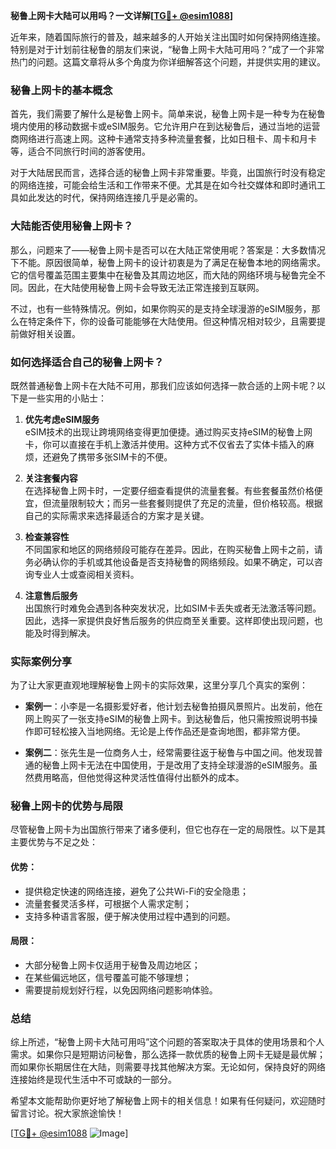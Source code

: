 **秘鲁上网卡大陆可以用吗？一文详解[[TG💪+ @esim1088](https://t.me/s/esim1088)]**

近年来，随着国际旅行的普及，越来越多的人开始关注出国时如何保持网络连接。特别是对于计划前往秘鲁的朋友们来说，“秘鲁上网卡大陆可用吗？”成了一个非常热门的问题。这篇文章将从多个角度为你详细解答这个问题，并提供实用的建议。

### 秘鲁上网卡的基本概念

首先，我们需要了解什么是秘鲁上网卡。简单来说，秘鲁上网卡是一种专为在秘鲁境内使用的移动数据卡或eSIM服务。它允许用户在到达秘鲁后，通过当地的运营商网络进行高速上网。这种卡通常支持多种流量套餐，比如日租卡、周卡和月卡等，适合不同旅行时间的游客使用。

对于大陆居民而言，选择合适的秘鲁上网卡非常重要。毕竟，出国旅行时没有稳定的网络连接，可能会给生活和工作带来不便。尤其是在如今社交媒体和即时通讯工具如此发达的时代，保持网络连接几乎是必需的。

### 大陆能否使用秘鲁上网卡？

那么，问题来了——秘鲁上网卡是否可以在大陆正常使用呢？答案是：大多数情况下不能。原因很简单，秘鲁上网卡的设计初衷是为了满足在秘鲁本地的网络需求。它的信号覆盖范围主要集中在秘鲁及其周边地区，而大陆的网络环境与秘鲁完全不同。因此，在大陆使用秘鲁上网卡会导致无法正常连接到互联网。

不过，也有一些特殊情况。例如，如果你购买的是支持全球漫游的eSIM服务，那么在特定条件下，你的设备可能能够在大陆使用。但这种情况相对较少，且需要提前做好相关设置。

### 如何选择适合自己的秘鲁上网卡？

既然普通秘鲁上网卡在大陆不可用，那我们应该如何选择一款合适的上网卡呢？以下是一些实用的小贴士：

1. **优先考虑eSIM服务**  
   eSIM技术的出现让跨境网络变得更加便捷。通过购买支持eSIM的秘鲁上网卡，你可以直接在手机上激活并使用。这种方式不仅省去了实体卡插入的麻烦，还避免了携带多张SIM卡的不便。

2. **关注套餐内容**  
   在选择秘鲁上网卡时，一定要仔细查看提供的流量套餐。有些套餐虽然价格便宜，但流量限制较大；而另一些套餐则提供了充足的流量，但价格较高。根据自己的实际需求来选择最适合的方案才是关键。

3. **检查兼容性**  
   不同国家和地区的网络频段可能存在差异。因此，在购买秘鲁上网卡之前，请务必确认你的手机或其他设备是否支持秘鲁的网络频段。如果不确定，可以咨询专业人士或查阅相关资料。

4. **注意售后服务**  
   出国旅行时难免会遇到各种突发状况，比如SIM卡丢失或者无法激活等问题。因此，选择一家提供良好售后服务的供应商至关重要。这样即使出现问题，也能及时得到解决。

### 实际案例分享

为了让大家更直观地理解秘鲁上网卡的实际效果，这里分享几个真实的案例：

- **案例一**：小李是一名摄影爱好者，他计划去秘鲁拍摄风景照片。出发前，他在网上购买了一张支持eSIM的秘鲁上网卡。到达秘鲁后，他只需按照说明书操作即可轻松接入当地网络。无论是上传作品还是查询地图，都非常方便。
  
- **案例二**：张先生是一位商务人士，经常需要往返于秘鲁与中国之间。他发现普通的秘鲁上网卡无法在中国使用，于是改用了支持全球漫游的eSIM服务。虽然费用略高，但他觉得这种灵活性值得付出额外的成本。

### 秘鲁上网卡的优势与局限

尽管秘鲁上网卡为出国旅行带来了诸多便利，但它也存在一定的局限性。以下是其主要优势与不足之处：

#### 优势：
- 提供稳定快速的网络连接，避免了公共Wi-Fi的安全隐患；
- 流量套餐灵活多样，可根据个人需求定制；
- 支持多种语言客服，便于解决使用过程中遇到的问题。

#### 局限：
- 大部分秘鲁上网卡仅适用于秘鲁及周边地区；
- 在某些偏远地区，信号覆盖可能不够理想；
- 需要提前规划好行程，以免因网络问题影响体验。

### 总结

综上所述，“秘鲁上网卡大陆可用吗”这个问题的答案取决于具体的使用场景和个人需求。如果你只是短期访问秘鲁，那么选择一款优质的秘鲁上网卡无疑是最优解；而如果你长期居住在大陆，则需要寻找其他解决方案。无论如何，保持良好的网络连接始终是现代生活中不可或缺的一部分。

希望本文能帮助你更好地了解秘鲁上网卡的相关信息！如果有任何疑问，欢迎随时留言讨论。祝大家旅途愉快！

[[TG💪+ @esim1088](https://t.me/s/esim1088) ![Image](https://i.postimg.cc/4NQfJmqS/Snipaste-2025-05-13-00-14-12.png)]